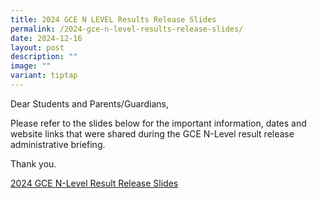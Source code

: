 ```yaml
---
title: 2024 GCE N LEVEL Results Release Slides
permalink: /2024-gce-n-level-results-release-slides/
date: 2024-12-16
layout: post
description: ""
image: ""
variant: tiptap
---
```

<p>Dear Students and Parents/Guardians,</p>
<p>Please refer to the slides below for the important information, dates
and website links that were shared during the GCE N-Level result release
administrative briefing.</p>
<p>Thank you.</p>
<p><a href="/files/2024/N_Level_Results_Release_2024_Slides_for_16_Dec_School_Website_.pdf" rel="noopener nofollow" target="_blank">2024 GCE N-Level Result Release Slides</a>
</p>
